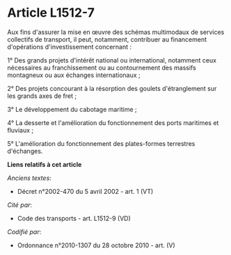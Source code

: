 # Article L1512-7

Aux fins d'assurer la mise en œuvre des schémas multimodaux de services collectifs de transport, il peut, notamment,
contribuer au financement d'opérations d'investissement concernant :

1° Des grands projets d'intérêt national ou international, notamment ceux nécessaires au franchissement ou au contournement
des massifs montagneux ou aux échanges internationaux ;

2° Des projets concourant à la résorption des goulets d'étranglement sur les grands axes de fret ;

3° Le développement du cabotage maritime ;

4° La desserte et l'amélioration du fonctionnement des ports maritimes et fluviaux ;

5° L'amélioration du fonctionnement des plates-formes terrestres d'échanges.

**Liens relatifs à cet article**

_Anciens textes_:

  - Décret n°2002-470 du 5 avril 2002 - art. 1 (VT)

_Cité par_:

  - Code des transports - art. L1512-9 (VD)

_Codifié par_:

  - Ordonnance n°2010-1307 du 28 octobre 2010 - art. (V)
